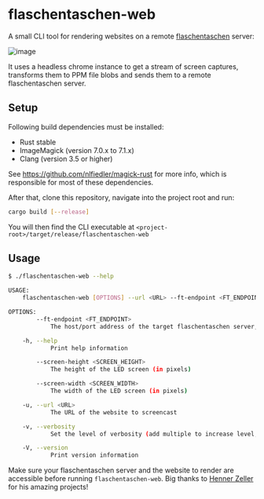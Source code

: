 # flaschentaschen-web
A small CLI tool for rendering websites on a remote [flaschentaschen](https://github.com/hzeller/flaschen-taschen) server:

![image](https://user-images.githubusercontent.com/7881606/147987529-3a744e97-ee9c-4d20-a050-5111236084de.png)

It uses a headless chrome instance to get a stream of screen captures, transforms them to PPM file blobs and sends them to a remote flaschentaschen server.

## Setup
Following build dependencies must be installed:
* Rust stable
* ImageMagick (version 7.0.x to 7.1.x)
* Clang (version 3.5 or higher) 

See https://github.com/nlfiedler/magick-rust for more info, which is responsible for most of these dependencies.

After that, clone this repository, navigate into the project root and run:
```sh
cargo build [--release]
```

You will then find the CLI executable at `<project-root>/target/release/flaschentaschen-web`

## Usage

```sh
$ ./flaschentaschen-web --help

USAGE:
    flaschentaschen-web [OPTIONS] --url <URL> --ft-endpoint <FT_ENDPOINT> --screen-width <SCREEN_WIDTH> --screen-height <SCREEN_HEIGHT>

OPTIONS:
        --ft-endpoint <FT_ENDPOINT>
            The host/port address of the target flaschentaschen server, e.g. localhost:1337

    -h, --help
            Print help information

        --screen-height <SCREEN_HEIGHT>
            The height of the LED screen (in pixels)

        --screen-width <SCREEN_WIDTH>
            The width of the LED screen (in pixels)

    -u, --url <URL>
            The URL of the website to screencast

    -v, --verbosity
            Set the level of verbosity (add multiple to increase level, e.g. -vvv)

    -V, --version
            Print version information
```

Make sure your flaschentaschen server and the website to render are accessible before running `flaschentaschen-web`. Big thanks to [Henner Zeller](https://github.com/hzeller) for his amazing projects!
